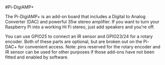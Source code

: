 <!--
---
name: Pi-DigiAMP+
class: board
type: audio
formfactor: HAT
manufacturer: IQaudIO
description: A combined DAC and 35w amplifier board
url: http://www.iqaudio.co.uk/home/9-pi-digiamp-0712411999650.html
buy: http://www.iqaudio.co.uk
image: 'iqaudio-pi-digiamp.png'
pincount: 40
eeprom: yes
pin:
  '3':
    mode: i2c
  '5':
    mode: i2c
  '12':
    name: I2S
  '15':
    name: Mute/Unmute
  '16':
    name: Rotary Encoder
    description: (optional)
  '18':
    name: Rotary Encoder
    description: (optional)
  '22':
    name: IR Sensor
    description: (optional)
  '35':
    name: I2S
  '38':
    name: I2S
  '40':
    name: I2S
install:
  'devices':
  - 'i2c'
-->

#Pi-DigiAMP+

The Pi-DigiAMP+ is an add-on board that includes a Digital to Analog Converter (DAC) and powerful 35w stereo amplifier. If you want to turn your Raspberry Pi into a working Hi Fi stereo, just add speakers and you're off.

You can use GPIO25 to connect an IR sensor and GPIO23/24 for a rotary encoder. Both of these parts are optional, but are broken out on the Pi-DAC+ for convenient access.
Note: pins reserved for the rotary encoder and IR sensor can be used for other purposes if those add-ons have not been fitted and enabled by software.